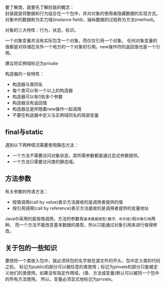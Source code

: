 要了解类，就要先了解封装的概念：  
封装就是将数据和行为组合在一个包中，并对对象的使用者隐藏数据的实现方式。对象中的数据称为实力域(instance field)，操纵数据的过程称为方法(method)。

对象的三大特性：行为，状态，标识。

一个对象变量并没有实际包含一个对象，而仅仅引用一个对象。
任何对象变量的值都是对存储在另外一个地方的一个对象的引用。new操作符的返回值也是一个引用。

建议将实例域标记为private

构造器的一些特性：

* 构造器与类同名
* 每个类可以有一个以上的构造器
* 构造器可以有0到多个参数
* 构造器没有返回值
* 构造器总是伴随着new操作一起调用
* 不要在构造器中定义与实例域同名的局部变量

final与static
------------
遇到以下两种情况需要使用静态方法：

* 一个方法不需要访问对象状态，其所需参数都是通过显式参数提供。
* 一个方法只需要访问类的静态域。

方法参数
--------
有关参数的传递方法：
* 按值调用(call by value)表示方法接收的是调用者提供的值
* 按引用调用(call by reference)表示方法接收的是调用者提供的变量地址

Java中采用的是按值调用，方法的参数有`基本数据类型(数字、布尔值)`和`对象引用`两种。
而一个方法不能改变基本数据的类型，所以只能通过对象引用来进行值得修改。

关于包的一些知识
----------
要想将一个类放入包中，就必须将包的名字放在源文件的开头，包中定义类的代码之前。
标记为public的部分可以被任意的类使用；标记为private的部分只能被定义他们的类使用。如果没有指定作用域，(类、方法或变量)默认可以被同一个包中的所有方法使用。
所以，变量必须显式地标记为private。

